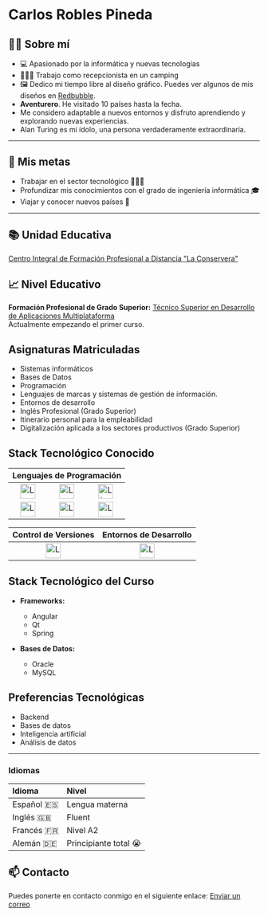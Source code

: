 # Carlos Robles Pineda

## 👨🏽 Sobre mí
- 💻 Apasionado por la informática y nuevas tecnologías
- 💁🏽‍♂ Trabajo como recepcionista en un camping
- 🖼️ Dedico mi tiempo libre al diseño gráfico. Puedes ver algunos de mis diseños en [Redbubble](https://www.redbubble.com/people/carlosalberto/shop).
- **Aventurero**. He visitado 10 países hasta la fecha.
- Me considero adaptable a nuevos entornos y disfruto aprendiendo y explorando nuevas experiencias.
- Alan Turing es mi ídolo, una persona verdaderamente extraordinaria.
 
----

## 🎯 Mis metas
- Trabajar en el sector tecnológico 👨🏽‍💻
- Profundizar mis conocimientos con el grado de ingeniería informática 🎓
- Viajar y conocer nuevos países 🛫

----

## 📚 Unidad Educativa
[Centro Integral de Formación Profesional a Distancia "La Conservera"](https://sites.google.com/view/fplaconservera)

## 📈 Nivel Educativo
**Formación Profesional de Grado Superior:** [Técnico Superior en Desarrollo de Aplicaciones Multiplataforma](https://www.boe.es/diario_boe/txt.php?id=BOE-A-2010-8067)
<br>Actualmente empezando el primer curso.

## Asignaturas Matriculadas

- Sistemas informáticos
- Bases de Datos
- Programación
- Lenguajes de marcas y sistemas de gestión de información.
- Entornos de desarrollo
- Inglés Profesional (Grado Superior)
- Itinerario personal para la empleabilidad
- Digitalización aplicada a los sectores productivos (Grado Superior)

## Stack Tecnológico Conocido

<table>
    <thead>
        <tr>
            <th colspan="3">Lenguajes de Programación</th>
        </tr>
    </thead>
    <tbody>
        <tr>
            <td style="text-align: center;"><a href="https://www.python.org/"><img src="https://s3.dualstack.us-east-2.amazonaws.com/pythondotorg-assets/media/community/logos/python-logo-only.png" width="30" height="30" alt="Logotipo del lenguaje de programación Python"></a></td>
            <td style="text-align: center;"><a href="https://cran.r-project.org/"><img src="https://www.r-project.org/Rlogo.png" width="30" height="30" alt="Logotipo del lenguaje de programación R"></a></td>
            <td style="text-align: center;"><a href="https://lisp-lang.org/"><img src="https://upload.wikimedia.org/wikipedia/commons/4/48/Lisp_logo.svg" width="30" height="30" alt="Lisp Logo"></a></td>
        </tr>
        <tr>
            <td style="text-align: center;"><a href="https://es.wikipedia.org/wiki/APL"><img src="https://upload.wikimedia.org/wikipedia/commons/b/b6/APL_%28programming_language%29_logo.svg" width="30" height="30" alt="Logotipo del lenguaje de programación APL"></a></td>
            <td style="text-align: center;"><a href="https://www.ruby-lang.org/en/"><img src="https://upload.wikimedia.org/wikipedia/commons/f/f1/Ruby_logo.png" width="30" height="30" alt="Logotipo del lenguaje de programación Ruby"></a></td>
            <td style="text-align: center;"><a href="https://es.wikipedia.org/wiki/JavaScript"><img src="https://upload.wikimedia.org/wikipedia/commons/6/6a/JavaScript-logo.png" width="30" height="30" alt="Logotipo del lenguaje de programación Javascript"></a></td>
        </tr>
    </tbody>
</table>

<table>
    <thead>
        <tr>
            <th>Control de Versiones</th>
            <th>Entornos de Desarrollo</th>
        </tr>
    </thead>
    <tbody>
        <tr>
            <td style="text-align: center;"><a href="https://git-scm.com/book/ms/v2/Getting-Started-About-Version-Control"><img src="https://git-scm.com/images/logos/2color-lightbg@2x.png" alt="Logotipo de Git" height="30"></a></td>
            <td style="text-align: center;"><a href="https://code.visualstudio.com/"><img src="https://code.visualstudio.com/assets/images/code-stable.png" alt="Logotipo de VSCode" height="30"></a></td>
        </tr>
    </tbody>
</table>

## Stack Tecnológico del Curso
- **Frameworks:**
  - Angular
  - Qt
  - Spring

- **Bases de Datos:**
  - Oracle
  - MySQL

## Preferencias Tecnológicas

- Backend
- Bases de datos
- Inteligencia artificial
- Análisis de datos

----

### Idiomas
| Idioma | Nivel |
| :----------- | :----------- |
| Español 🇪🇸 | Lengua materna |
| Inglés 🇬🇧 | Fluent |
| Francés 🇫🇷| Nivel A2 |
| Alemán 🇩🇪| Principiante total 😭 |

## 📫 Contacto

Puedes ponerte en contacto conmigo en el siguiente enlace: [Enviar un correo](mailto:13808546@alu.murciaeduca.es)
